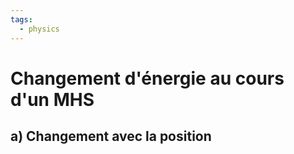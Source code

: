 ```yaml
---
tags:
  - physics
---
```

# Changement d'énergie au cours d'un MHS 
## a) Changement avec la position
